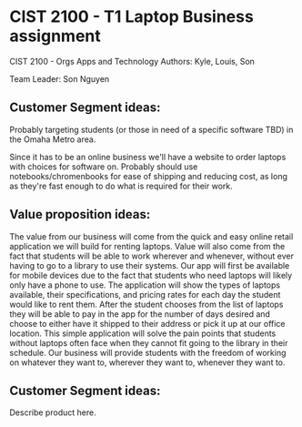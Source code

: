 # CIST 2100 - T1 Laptop Business assignment
CIST 2100 - Orgs Apps and Technology
Authors: Kyle, Louis, Son

Team Leader: Son Nguyen

## Customer Segment ideas:
Probably targeting students (or those in need of a specific software TBD) in the Omaha Metro area.

Since it has to be an online business we'll have a website to order laptops with choices for software on.
Probably should use notebooks/chromenbooks for ease of shipping and reducing cost, as long as they're fast enough to do what is required for their work.

## Value proposition ideas:
The value from our business will come from the quick and easy online retail application we will build for renting laptops.
Value will also come from the fact that students will be able to work wherever and whenever, without ever having to go to a library to use their systems. 
Our app will first be available for mobile devices due to the fact that students who need laptops will likely only have a phone to use. 
The application will show the types of laptops available, their specifications, and pricing rates for each day the student would like to rent them.
After the student chooses from the list of laptops they will be able to pay in the app for the number of days desired and choose to either have it shipped to their address or pick it up at our office location. 
This simple application will solve the pain points that students without laptops often face when they cannot fit going to the library in their schedule.
Our business will provide students with the freedom of working on whatever they want to, wherever they want to, whenever they want to.

## Customer Segment ideas:
Describe product here.
